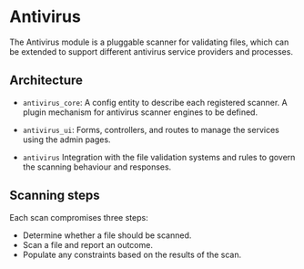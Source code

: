 # Antivirus

The Antivirus module is a pluggable scanner for validating files, which can be
extended to support different antivirus service providers and processes.

## Architecture

- `antivirus_core`:
  A config entity to describe each registered scanner.
  A plugin mechanism for antivirus scanner engines to be defined.

- `antivirus_ui`:
  Forms, controllers, and routes to manage the services using the admin pages.

- `antivirus`
  Integration with the file validation systems and rules to govern the scanning
  behaviour and responses.

## Scanning steps

Each scan compromises three steps:

- Determine whether a file should be scanned.
- Scan a file and report an outcome.
- Populate any constraints based on the results of the scan.
